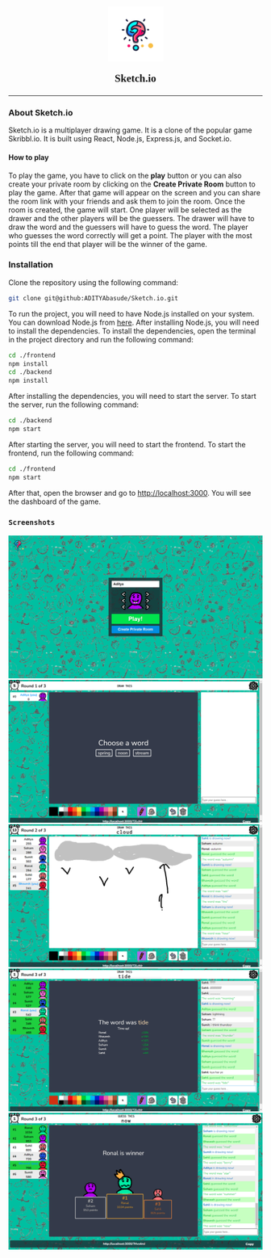 <div align="center" style="font-family: 'cursive';">
<img src='./client/src/assets/logo/logo.png' width='109px' align='center'>
<p style='font-weight: bold; font-size: 1.5em'>Sketch.io</p>
</div>
   
_ _ _

### <p>About Sketch.io<p/>

<p>
Sketch.io is a multiplayer drawing game. It is a clone of the popular game Skribbl.io. It is built using React, Node.js, Express.js, and Socket.io.
</p>

#### How to play

To play the game, you have to click on the **play** button or you can also create your private room by clicking on the **Create Private Room** button to play the game. After that game will appear on the screen and you can share the room link with your friends and ask them to join the room. Once the room is created, the game will start. One player will be selected as the drawer and the other players will be the guessers. The drawer will have to draw the word and the guessers will have to guess the word. The player who guesses the word correctly will get a point. The player with the most points till the end that player will be the winner of the game.

<!-- </div> -->

### Installation

Clone the repository using the following command:

```bash
git clone git@github:ADITYAbasude/Sketch.io.git
```

To run the project, you will need to have Node.js installed on your system. You can download Node.js from [here](https://nodejs.org/en/download/). After installing Node.js, you will need to install the dependencies. To install the dependencies, open the terminal in the project directory and run the following command:

```bash
cd ./frontend
npm install
cd ./backend
npm install
```

After installing the dependencies, you will need to start the server. To start the server, run the following command:

```bash
cd ./backend
npm start
```

After starting the server, you will need to start the frontend. To start the frontend, run the following command:

```bash
cd ./frontend
npm start
```

After that, open the browser and go to <a href='http://localhost:3000'>http://localhost:3000</a>. You will see the dashboard of the game.

### <p style='font-family: cursive;'>`Screenshots`</p>

<div align='center'>
<img src='screenshots/pic1.png'>
    
    
<img src='screenshots/pic2.png'>
    
    
<img src='screenshots/pic3.png'>
    
    
<img src='screenshots/pic4.png'>
    
    
<img src='screenshots/pic5.png'>
</div>
